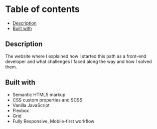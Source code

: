 # Table of contents

  - [Description](#Description)
  - [Built with](#built-with)
  
## Description

The website where I explained how I started this path as a front-end developer and what challenges I faced along the way and how I solved them.

## Built with

- Semantic HTML5 markup
- CSS custom properties and SCSS
- Vanilla JavaScript
- Flexbox 
- Grid
- Fully Responsive, Mobile-first workflow
